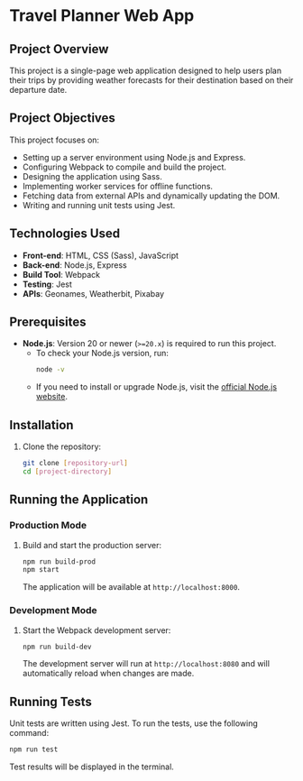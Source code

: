 # Travel Planner Web App  

## Project Overview  
This project is a single-page web application designed to help users plan their trips by providing weather forecasts for their destination based on their departure date.  

## Project Objectives  
This project focuses on:  
- Setting up a server environment using Node.js and Express.  
- Configuring Webpack to compile and build the project.  
- Designing the application using Sass.  
- Implementing worker services for offline functions.  
- Fetching data from external APIs and dynamically updating the DOM.  
- Writing and running unit tests using Jest.  

## Technologies Used  
- **Front-end**: HTML, CSS (Sass), JavaScript  
- **Back-end**: Node.js, Express  
- **Build Tool**: Webpack  
- **Testing**: Jest  
- **APIs**: Geonames, Weatherbit, Pixabay  

## Prerequisites  
- **Node.js**: Version 20 or newer (`>=20.x`) is required to run this project.  
  - To check your Node.js version, run:  
    ```bash
    node -v
    ```  
  - If you need to install or upgrade Node.js, visit the [official Node.js website](https://nodejs.org/).  

## Installation  
1. Clone the repository:  
   ```bash
   git clone [repository-url]
   cd [project-directory]

## Running the Application  
### Production Mode  
1. Build and start the production server:  
   ```bash
   npm run build-prod
   npm start
   ```  
   The application will be available at `http://localhost:8000`.  

### Development Mode  
1. Start the Webpack development server:  
   ```bash
   npm run build-dev
   ```  
   The development server will run at `http://localhost:8080` and will automatically reload when changes are made.  

## Running Tests  
Unit tests are written using Jest. To run the tests, use the following command:  
```bash
npm run test
```  
Test results will be displayed in the terminal.
